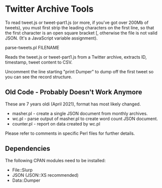 Twitter Archive Tools
=====================

To read tweet.js or tweet-part1.js (or more, if you've got over
200Mb of tweets), you must first strip the leading characters on 
the first line, so that the first character is an open square
bracket [, otherwise the file is not valid JSON. (It's a JavaScript
variable assignment).

parse-tweets.pl FILENAME

Reads the tweet.js or tweet-part1.js from a Twitter archive, 
extracts ID, timestamp, tweet content to CSV.

Uncomment the line starting "print Dumper" to dump off the first
tweet so you can see the record structure.


Old Code - Probably Doesn't Work Anymore
----------------------------------------

These are 7 years oldi (April 2021), format has most likely changed.

* masher.pl - create a single JSON document from monthly archives.
* wc.pl - parse output of masher.pl to create word count JSON document.
* counter.pl - report on data created by wc.pl 

Please refer to comments in specific Perl files for further details.


Dependencies
------------

The following CPAN modules need to be installed:

* File::Slurp
* JSON (JSON::XS recommended)
* Data::Dumper
